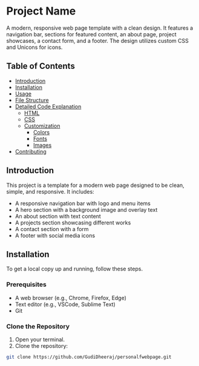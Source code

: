# Project Name

A modern, responsive web page template with a clean design. It features a navigation bar, sections for featured content, an about page, project showcases, a contact form, and a footer. The design utilizes custom CSS and Unicons for icons.

## Table of Contents

- [Introduction](#introduction)
- [Installation](#installation)
- [Usage](#usage)
- [File Structure](#file-structure)
- [Detailed Code Explanation](#detailed-code-explanation)
  - [HTML](#html)
  - [CSS](#css)
  - [Customization](#customization)
    - [Colors](#colors)
    - [Fonts](#fonts)
    - [Images](#images)
- [Contributing](#contributing)

## Introduction

This project is a template for a modern web page designed to be clean, simple, and responsive. It includes:

- A responsive navigation bar with logo and menu items
- A hero section with a background image and overlay text
- An about section with text content
- A projects section showcasing different works
- A contact section with a form
- A footer with social media icons

## Installation

To get a local copy up and running, follow these steps.

### Prerequisites

- A web browser (e.g., Chrome, Firefox, Edge)
- Text editor (e.g., VSCode, Sublime Text)
- Git

### Clone the Repository

1. Open your terminal.
2. Clone the repository:

```bash
git clone https://github.com/GudiDheeraj/personalfwebpage.git
